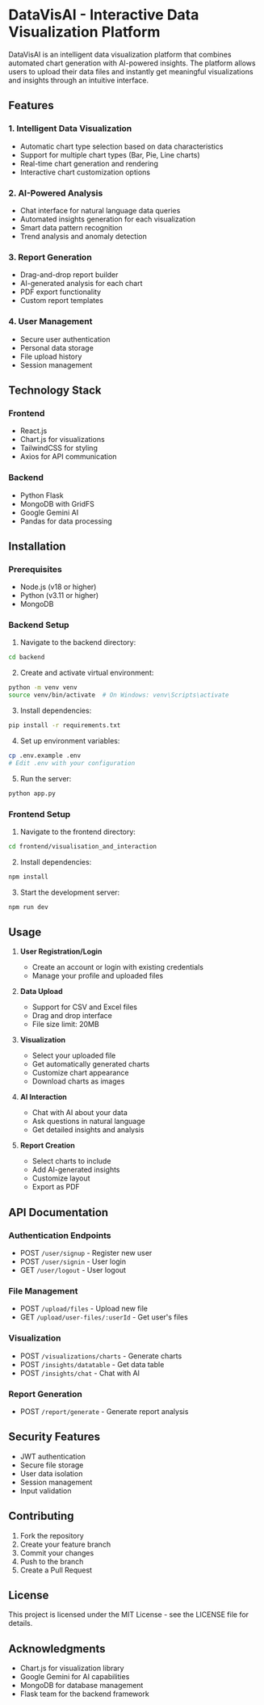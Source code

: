 # DataVisAI - Interactive Data Visualization Platform

DataVisAI is an intelligent data visualization platform that combines automated chart generation with AI-powered insights. The platform allows users to upload their data files and instantly get meaningful visualizations and insights through an intuitive interface.

## Features

### 1. Intelligent Data Visualization
- Automatic chart type selection based on data characteristics
- Support for multiple chart types (Bar, Pie, Line charts)
- Real-time chart generation and rendering
- Interactive chart customization options

### 2. AI-Powered Analysis
- Chat interface for natural language data queries
- Automated insights generation for each visualization
- Smart data pattern recognition
- Trend analysis and anomaly detection

### 3. Report Generation
- Drag-and-drop report builder
- AI-generated analysis for each chart
- PDF export functionality
- Custom report templates

### 4. User Management
- Secure user authentication
- Personal data storage
- File upload history
- Session management

## Technology Stack

### Frontend
- React.js
- Chart.js for visualizations
- TailwindCSS for styling
- Axios for API communication

### Backend
- Python Flask
- MongoDB with GridFS
- Google Gemini AI
- Pandas for data processing

## Installation

### Prerequisites
- Node.js (v18 or higher)
- Python (v3.11 or higher)
- MongoDB

### Backend Setup
1. Navigate to the backend directory:
```bash
cd backend
```

2. Create and activate virtual environment:
```bash
python -m venv venv
source venv/bin/activate  # On Windows: venv\Scripts\activate
```

3. Install dependencies:
```bash
pip install -r requirements.txt
```

4. Set up environment variables:
```bash
cp .env.example .env
# Edit .env with your configuration
```

5. Run the server:
```bash
python app.py
```

### Frontend Setup
1. Navigate to the frontend directory:
```bash
cd frontend/visualisation_and_interaction
```

2. Install dependencies:
```bash
npm install
```

3. Start the development server:
```bash
npm run dev
```

## Usage

1. **User Registration/Login**
   - Create an account or login with existing credentials
   - Manage your profile and uploaded files

2. **Data Upload**
   - Support for CSV and Excel files
   - Drag and drop interface
   - File size limit: 20MB

3. **Visualization**
   - Select your uploaded file
   - Get automatically generated charts
   - Customize chart appearance
   - Download charts as images

4. **AI Interaction**
   - Chat with AI about your data
   - Ask questions in natural language
   - Get detailed insights and analysis

5. **Report Creation**
   - Select charts to include
   - Add AI-generated insights
   - Customize layout
   - Export as PDF

## API Documentation

### Authentication Endpoints
- POST `/user/signup` - Register new user
- POST `/user/signin` - User login
- GET `/user/logout` - User logout

### File Management
- POST `/upload/files` - Upload new file
- GET `/upload/user-files/:userId` - Get user's files

### Visualization
- POST `/visualizations/charts` - Generate charts
- POST `/insights/datatable` - Get data table
- POST `/insights/chat` - Chat with AI

### Report Generation
- POST `/report/generate` - Generate report analysis

## Security Features
- JWT authentication
- Secure file storage
- User data isolation
- Session management
- Input validation

## Contributing
1. Fork the repository
2. Create your feature branch
3. Commit your changes
4. Push to the branch
5. Create a Pull Request

## License
This project is licensed under the MIT License - see the LICENSE file for details.

## Acknowledgments
- Chart.js for visualization library
- Google Gemini for AI capabilities
- MongoDB for database management
- Flask team for the backend framework
